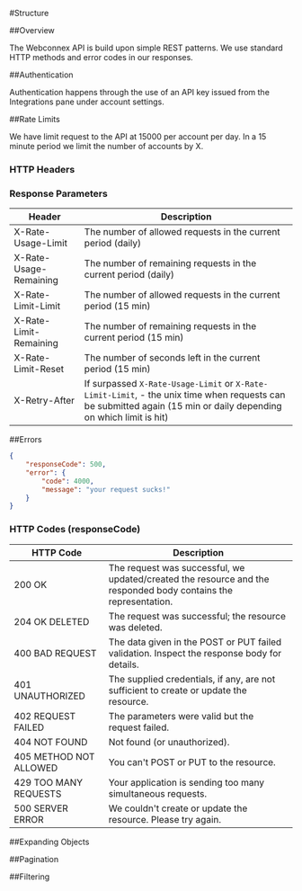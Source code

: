 #Structure

##Overview

The Webconnex API is build upon simple REST patterns. We use standard HTTP methods and error codes in our responses.

##Authentication

Authentication happens through the use of an API key issued from the Integrations pane under account settings.

##Rate Limits

We have limit request to the API at 15000 per account per day. In a 15 minute period we limit the number of accounts by X.

### HTTP Headers
### Response Parameters
Header | Description
---------------------- | --------------
X-Rate-Usage-Limit | The number of allowed requests in the current period (daily)
X-Rate-Usage-Remaining | The number of remaining requests in the current period (daily)
X-Rate-Limit-Limit | The number of allowed requests in the current period (15 min)
X-Rate-Limit-Remaining | The number of remaining requests in the current period (15 min)
X-Rate-Limit-Reset | The number of seconds left in the current period (15 min)
X-Retry-After | If surpassed `X-Rate-Usage-Limit` or `X-Rate-Limit-Limit`, - the unix time when requests can be submitted again (15 min or daily depending on which limit is hit)


##Errors

```json
{
	"responseCode": 500,
	"error": {
		"code": 4000,
		"message": "your request sucks!"
	}
}
```

### HTTP Codes (responseCode)
HTTP Code							 | Description
------------ |-----------------------------------------
200 OK	| The request was successful, we updated/created the resource and the responded body contains the representation.
204 OK DELETED	| The request was successful; the resource was deleted.
400 BAD REQUEST | The data given in the POST or PUT failed validation. Inspect the response body for details.
401 UNAUTHORIZED	| The supplied credentials, if any, are not sufficient to create or update the resource.
402 REQUEST FAILED	| The parameters were valid but the request failed.
404 NOT FOUND | Not found (or unauthorized).
405 METHOD NOT ALLOWED	| You can't POST or PUT to the resource.
429 TOO MANY REQUESTS | Your application is sending too many simultaneous requests.
500 SERVER ERROR	| We couldn't create or update the resource. Please try again.

##Expanding Objects

##Pagination

##Filtering
